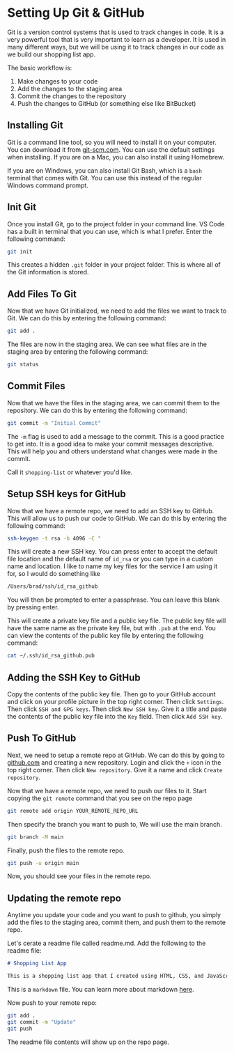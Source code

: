 # Setting Up Git & GitHub

Git is a version control systems that is used to track changes in code. It is a very powerful tool that is very important to learn as a developer. It is used in many different ways, but we will be using it to track changes in our code as we build our shopping list app.

The basic workflow is:

1. Make changes to your code
2. Add the changes to the staging area
3. Commit the changes to the repository
4. Push the changes to GitHub (or something else like BitBucket)

## Installing Git

Git is a command line tool, so you will need to install it on your computer. You can download it from [git-scm.com](https://git-scm.com/). You can use the default settings when installing. If you are on a Mac, you can also install it using Homebrew.

If you are on Windows, you can also install Git Bash, which is a `bash` terminal that comes with Git. You can use this instead of the regular Windows command prompt.

## Init Git

Once you install Git, go to the project folder in your command line. VS Code has a built in terminal that you can use, which is what I prefer. Enter the following command:

```bash
git init
```

This creates a hidden `.git` folder in your project folder. This is where all of the Git information is stored.

## Add Files To Git

Now that we have Git initialized, we need to add the files we want to track to Git. We can do this by entering the following command:

```bash
git add .
```

The files are now in the staging area. We can see what files are in the staging area by entering the following command:

```bash
git status
```

## Commit Files

Now that we have the files in the staging area, we can commit them to the repository. We can do this by entering the following command:

```bash
git commit -m "Initial Commit"
```

The `-m` flag is used to add a message to the commit. This is a good practice to get into. It is a good idea to make your commit messages descriptive. This will help you and others understand what changes were made in the commit.

Call it `shopping-list` or whatever you'd like.

## Setup SSH keys for GitHub

Now that we have a remote repo, we need to add an SSH key to GitHub. This will allow us to push our code to GitHub. We can do this by entering the following command:

```bash
ssh-keygen -t rsa -b 4096 -C "
```

This will create a new SSH key. You can press enter to accept the default file location and the default name of `id_rsa` or you can type in a custom name and location. I like to name my key files for the service I am using it for, so I would do something like

```bash
/Users/brad/ssh/id_rsa_github
```

You will then be prompted to enter a passphrase. You can leave this blank by pressing enter.

This will create a private key file and a public key file. The public key file will have the same name as the private key file, but with `.pub` at the end. You can view the contents of the public key file by entering the following command:

```bash
cat ~/.ssh/id_rsa_github.pub
```

## Adding the SSH Key to GitHub

Copy the contents of the public key file. Then go to your GitHub account and click on your profile picture in the top right corner. Then click `Settings`. Then click `SSH and GPG keys`. Then click `New SSH key`. Give it a title and paste the contents of the public key file into the `Key` field. Then click `Add SSH key`.

## Push To GitHub

Next, we need to setup a remote repo at GitHub. We can do this by going to [github.com](https://github.com) and creating a new repository. Login and click the `+` icon in the top right corner. Then click `New repository`. Give it a name and click `Create repository`.

Now that we have a remote repo, we need to push our files to it. Start copying the `git remote` command that you see on the repo page

```bash
git remote add origin YOUR_REMOTE_REPO_URL
```

Then specify the branch you want to push to, We will use the main branch.

```bash
git branch -M main
```

Finally, push the files to the remote repo.

```bash
git push -u origin main
```

Now, you should see your files in the remote repo.

## Updating the remote repo

Anytime you update your code and you want to push to github, you simply add the files to the staging area, commit them, and push them to the remote repo.

Let's cerate a readme file called readme.md. Add the following to the readme file:

```md
# Shopping List App

This is a shopping list app that I created using HTML, CSS, and JavaScript.
```

This is a `markdown` file. You can learn more about markdown [here](https://www.markdownguide.org/).

Now push to your remote repo:

```bash
git add .
git commit -m "Update"
git push
```

The readme file contents will show up on the repo page.

